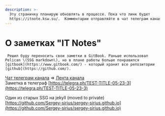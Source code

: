 ```yaml
---
description: >-
  Эту страничку планирую обновлять в процессе. Пока что линк будет
  https://itnote.ksw.su/.  Комментарии отправляйте в чат телеграм канала
---
```


# О заметках "IT Notes"

     Решил буду переносить свои заметки в GitBook. Раньше использовал Pelican \(SSG markdown\), но в плане работы больше понравился [gitbook](https://www.gitbook.com/) - который хранит все репозитории [github](https://github.com/).

[Чат телеграм канала](https://t.me/sirius_channel_chat) =&gt; [Лента канала](https://t.me/sirius_it)   
Заметка в телеграф [https://telegra.ph/TEST-TITLE-05-23-3](https://telegra.ph/TEST-TITLE-05-23-3)

Один из старых SSG на jekyll \(moved to private\) [https://github.com/Sergey-sirius/sergey-sirius.github.io](https://github.com/Sergey-sirius/sergey-sirius.github.io)


